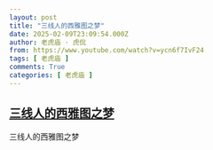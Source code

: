 ```yaml
---
layout: post
title: "三线人的西雅图之梦"
date: 2025-02-09T23:09:54.000Z
author: 老虎庙 · 虎侃
from: https://www.youtube.com/watch?v=ycn6f7IvF24
tags: [ 老虎庙 ]
comments: True
categories: [ 老虎庙 ]
---
```

<!--1739142594000-->
[三线人的西雅图之梦](https://www.youtube.com/watch?v=ycn6f7IvF24)
------

<div>
三线人的西雅图之梦
</div>
